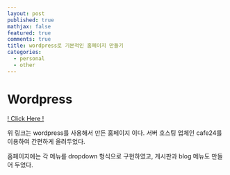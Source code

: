 ```yaml
---
layout: post
published: true
mathjax: false
featured: true
comments: true
title: wordpress로 기본적인 홈페이지 만들기
categories:
  - personal
  - other
---
```

# Wordpress




[! Click Here !](http://zimkjh.cafe24.com/)

위 링크는 wordpress를 사용해서 만든 홈페이지 이다. 서버 호스팅 업체인 cafe24를 이용하여 간편하게 올려두었다.

홈페이지에는 각 메뉴를 dropdown 형식으로 구현하였고, 게시판과 blog 메뉴도 만들어 두었다.

